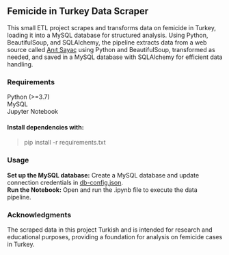 ## Femicide in Turkey Data Scraper
This small ETL project scrapes and transforms data on femicide in Turkey, loading it into a MySQL database for structured analysis. Using Python, BeautifulSoup, and SQLAlchemy, the pipeline extracts data from a web source called [Anıt Sayaç](https://anitsayac.com/) using Python and BeautifulSoup, transformed as needed, and saved in a MySQL database with SQLAlchemy for efficient data handling.

### Requirements
Python (>=3.7)  
MySQL  
Jupyter Notebook

#### Install dependencies with:
> pip install -r requirements.txt

### Usage
**Set up the MySQL database:** Create a MySQL database and update connection credentials in [db-config.json](https://github.com/bdemir00/web-scraping-turkey-femicide/blob/main/db_config.json).  
**Run the Notebook:** Open and run the .ipynb file to execute the data pipeline.

### Acknowledgments
The scraped data in this project Turkish and is intended for research and educational purposes, providing a foundation for analysis on femicide cases in Turkey.

